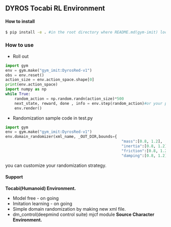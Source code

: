 ## DYROS Tocabi RL Environment

#### How to install
```bash
$ pip install -e . #in the root directory where README.md(gym-imit) located
```

### How to use
* Roll out

```python
import gym
env = gym.make("gym_imit:DyrosRed-v1")
obs = env.reset()
action_size = env.action_space.shape[0]
print(env.action_space)
import numpy as np
while True:
    random_action = np.random.randn(action_size)*500
    next_state, reward, done , info = env.step(random_action)#or your policy
    env.render()

```

* Randomization sample code in test.py

```python
import gym
env = gym.make("gym_imit:DyrosRed-v1")
env.domain_randomizer(xml_name, _OUT_DIR,bounds={
                                                   "mass":[0.8, 1.2],
                                                   "inertia":[0.8, 1.2],
                                                   "friction":[0.8, 1.2],
                                                   "damping":[0.8, 1.2]})
```
you can customize your randomization strategy.

#### Support
__Tocabi(Humanoid) Environment.__
* Model free - on going
* Imitation learning - on going
* Simple domain randomization by making new xml file.
 * dm_control(deepmind control suite) mjcf module
__Source Character Environment.__
